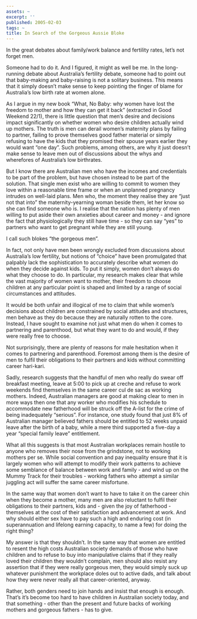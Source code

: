 ```yaml
---
assets: ~
excerpt: ''
published: 2005-02-03
tags: ~
title: In Search of the Gorgeous Aussie Bloke
---
```

In the great debates about family/work balance and fertility rates,
let’s not forget men.

Someone had to do it. And I figured, it might as well be me. In the
long-running debate about Australia’s fertility debate, someone had to
point out that baby-making and baby-raising is not a solitary business.
This means that it simply doesn’t make sense to keep pointing the finger
of blame for Australia’s low birth rate at women alone.

As I argue in my new book “What, No Baby: why women have lost the
freedom to mother and how they can get it back” (extracted in Good
Weekend 22/1), there is little question that men’s desire and decisions
impact significantly on whether women who desire children actually wind
up mothers. The truth is men can derail women’s maternity plans by
failing to partner, failing to prove themselves good father material or
simply refusing to have the kids that they promised their spouse years
earlier they would want “one day”. Such problems, among others, are why
it just doesn’t make sense to leave men out of discussions about the
whys and wherefores of Australia’s low birthrates.

But I know there are Australian men who have the incomes and credentials
to be part of the problem, but have chosen instead to be part of the
solution. That single men exist who are willing to commit to women they
love within a reasonable time frame or when an unplanned pregnancy
intrudes on well-laid plans. Men who, the moment they realise they are
“just not that into” the maternity-yearning woman beside them, let her
know so she can find someone who is. I realise that the nation has
plenty of men willing to put aside their own anxieties about career and
money - and ignore the fact that physiologically they still have time -
so they can say “yes” to partners who want to get pregnant while they
are still young.

I call such blokes “the gorgeous men”.

In fact, not only have men been wrongly excluded from discussions about
Australia’s low fertility, but notions of “choice” have been promulgated
that palpably lack the sophistication to accurately describe what women
do when they decide against kids. To put it simply, women don’t always
do what they choose to do. In particular, my research makes clear that
while the vast majority of women want to mother, their freedom to choose
children at any particular point is shaped and limited by a range of
social circumstances and attitudes.

It would be both unfair and illogical of me to claim that while women’s
decisions about children are constrained by social attitudes and
structures, men behave as they do because they are naturally rotten to
the core. Instead, I have sought to examine not just what men do when it
comes to partnering and parenthood, but what they want to do and would,
if they were really free to choose.

Not surprisingly, there are plenty of reasons for male hesitation when
it comes to partnering and parenthood. Foremost among them is the desire
of men to fulfil their obligations to their partners and kids without
committing career hari-kari.

Sadly, research suggests that the handful of men who really do swear off
breakfast meeting, leave at 5:00 to pick up at creche and refuse to work
weekends find themselves in the same career cul de sac as working
mothers. Indeed, Australian managers are good at making clear to men in
more ways then one that any worker who modifies his schedule to
accommodate new fatherhood will be struck off the A-list for the crime
of being inadequately “serious”. For instance, one study found that just
8% of Australian manager believed fathers should be entitled to 52 weeks
unpaid leave after the birth of a baby, while a mere third supported a
five-day a year “special family leave” entitlement.

What all this suggests is that most Australian workplaces remain hostile
to anyone who removes their nose from the grindstone, not to working
mothers per se. While social convention and pay inequality ensure that
it is largely women who will attempt to modify their work patterns to
achieve some semblance of balance between work and family - and wind up
on the Mummy Track for their troubles - working fathers who attempt a
similar juggling act will suffer the same career misfortune.

In the same way that women don’t want to have to take it on the career
chin when they become a mother, many men are also reluctant to fulfil
their obligations to their partners, kids and - given the joy of
fatherhood - themselves at the cost of their satisfaction and
advancement at work. And why should either sex have to pay such a high
and enduring cost (in superannuation and lifelong earning capacity, to
name a few) for doing the right thing?

My answer is that they shouldn’t. In the same way that women are
entitled to resent the high costs Australian society demands of those
who have children and to refuse to buy into manipulative claims that if
they really loved their children they wouldn’t complain, men should also
resist any assertion that if they were really gorgeous men, they would
simply suck up whatever punishment the workplace doles out to active
dads, and talk about how they were never really all that
career-oriented, anyway.

Rather, both genders need to join hands and insist that enough is
enough. That’s it’s become too hard to have children in Australian
society today, and that something - other than the present and future
backs of working mothers and gorgeous fathers - has to give.